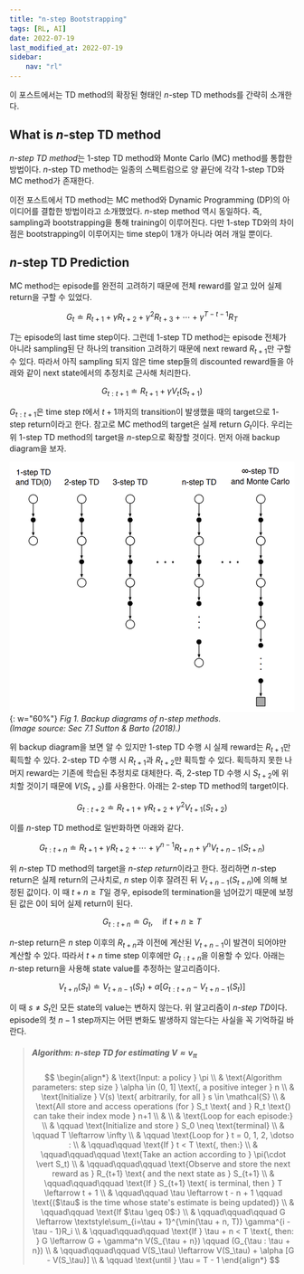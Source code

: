 ```yaml
---
title: "n-step Bootstrapping"
tags: [RL, AI]
date: 2022-07-19
last_modified_at: 2022-07-19
sidebar:
    nav: "rl"
---
```


이 포스트에서는 TD method의 확장된 형태인 $n$-step TD methods를 간략히 소개한다.

## What is $n$-step TD method

*$n$-step TD method*는 1-step TD method와 Monte Carlo (MC) method를 통합한 방법이다. $n$-step TD method는 일종의 스펙트럼으로 양 끝단에 각각 1-step TD와 MC method가 존재한다. 

이전 포스트에서 TD method는 MC method와 Dynamic Programming (DP)의 아이디어를 결합한 방법이라고 소개했었다. $n$-step method 역시 동일하다. 즉, sampling과 bootstrapping을 통해 training이 이루어진다. 다만 1-step TD와의 차이점은 bootstrapping이 이루어지는 time step이 1개가 아니라 여러 개일 뿐이다.

## $n$-step TD Prediction

MC method는 episode를 완전히 고려하기 때문에 전체 reward를 알고 있어 실제 return을 구할 수 있었다.

$$
G_t \doteq R_{t+1} + \gamma R_{t+2} + \gamma^2 R_{t+3} + \cdots + \gamma^{T-t-1}R_T
$$

$T$는 episode의 last time step이다. 그런데 1-step TD method는 episode 전체가 아니라 sampling된 단 하나의 transition 고려하기 때문에 next reward $R_{t+1}$만 구할 수 있다. 따라서 아직 sampling 되지 않은 time step들의 discounted reward들을 아래와 같이 next state에서의 추정치로 근사해 처리한다.

$$
G_{t:t+1} \doteq R_{t+1} + \gamma V_t(S_{t+1})
$$

$G_{t:t+1}$은 time step $t$에서 $t+1$까지의 transition이 발생했을 때의 target으로 1-step return이라고 한다. 참고로 MC method의 target은 실제 return $G_t$이다. 우리는 위 1-step TD method의 target을 $n$-step으로 확장할 것이다. 먼저 아래 backup diagram을 보자.

![](/assets/images/rl-sutton-n-step-method-backup-diagram.png){: w="60%"}
_Fig 1. Backup diagrams of $n$-step methods.  
(Image source: Sec 7.1 Sutton & Barto (2018).)_  

위 backup diagram을 보면 알 수 있지만 1-step TD 수행 시 실제 reward는 $R_{t+1}$만 획득할 수 있다. 2-step TD 수행 시 $R_{t+1}$과 $R_{t+2}$만 획득할 수 있다. 획득하지 못한 나머지 reward는 기존에 학습된 추정치로 대체한다. 즉, 2-step TD 수행 시 $S_{t+2}$에 위치할 것이기 때문에 $V(S_{t+2})$를 사용한다. 아래는 2-step TD method의 target이다.

$$
G_{t:t+2} \doteq R_{t+1} + \gamma R_{t+2} + \gamma^2 V_{t+1}(S_{t+2})
$$

이를 $n$-step TD method로 일반화하면 아래와 같다.

$$
G_{t:t+n} \doteq R_{t+1} + \gamma R_{t+2} + \cdots + \gamma^{n-1} R_{t+n} + \gamma^n V_{t+n-1}(S_{t+n})
$$

위 $n$-step TD method의 target을 *$n$-step return*이라고 한다. 정리하면 $n$-step return은 실제 return의 근사치로, $n$ step 이후 잘려진 뒤 $V_{t+n-1}(S_{t+n})$에 의해 보정된 값이다. 이 때 $t + n \geq T$일 경우, episode의 termination을 넘어갔기 때문에 보정된 값은 0이 되어 실제 return이 된다.

$$
G_{t:t+n} \doteq G_t, \quad \text{if } t + n \geq T
$$

$n$-step return은 $n$ step 이후의 $R_{t+n}$과 이전에 계산된 $V_{t+n-1}$이 발견이 되어야만 계산할 수 있다. 따라서 $t+n$ time step 이후에만 $G_{t:t+n}$을 이용할 수 있다. 아래는 $n$-step return을 사용해 state value를 추정하는 알고리즘이다.

$$
V_{t+n}(S_t) \doteq V_{t+n-1}(S_t) + \alpha [G_{t:t+n} - V_{t+n-1}(S_t)]
$$

이 때 $s \neq S_t$인 모든 state의 value는 변하지 않는다. 위 알고리즘이 *$n$-step TD*이다. episode의 첫 $n-1$ step까지는 어떤 변화도 발생하지 않는다는 사실을 꼭 기억하길 바란다.

> ##### $\text{Algorithm: $n$-step TD for estimating } V \approx v_\pi$
> $$ 
> \begin{align*}
> & \text{Input: a policy } \pi \\
> & \text{Algorithm parameters: step size } \alpha \in (0, 1] \text{, a positive integer } n \\
> & \text{Initialize } V(s) \text{ arbitrarily, for all } s \in \mathcal{S} \\
> & \text{All store and access operations (for } S_t \text{ and } R_t \text{) can take their index mode } n+1 \\
> & \\
> & \text{Loop for each episode:} \\
> & \qquad \text{Initialize and store } S_0 \neq \text{terminal} \\
> & \qquad T \leftarrow \infty \\
> & \qquad \text{Loop for } t = 0, 1, 2, \dotso : \\
> & \qquad\qquad \text{If } t < T \text{, then:} \\
> & \qquad\qquad\qquad \text{Take an action according to } \pi(\cdot \vert S_t) \\
> & \qquad\qquad\qquad \text{Observe and store the next reward as } R_{t+1} \text{ and the next state as } S_{t+1} \\
> & \qquad\qquad\qquad \text{If } S_{t+1} \text{ is terminal, then } T \leftarrow t + 1 \\
> & \qquad\qquad \tau \leftarrow t - n + 1 \qquad \text{($\tau$ is the time whose state's estimate is being updated)} \\
> & \qquad\qquad \text{If $\tau \geq 0$:} \\
> & \qquad\qquad\qquad G \leftarrow \textstyle\sum_{i=\tau + 1}^{\min(\tau + n, T)} \gamma^{i - \tau - 1}R_i \\
> & \qquad\qquad\qquad \text{If } \tau + n < T \text{, then: } G \leftarrow G + \gamma^n V(S_{\tau + n}) \qquad (G_{\tau : \tau + n}) \\
> & \qquad\qquad\qquad V(S_\tau) \leftarrow V(S_\tau) + \alpha [G - V(S_\tau)] \\
> & \qquad \text{until } \tau = T - 1
> \end{align*}
> $$
